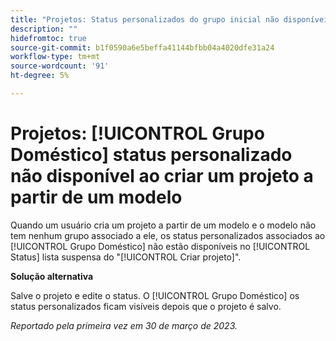 ```yaml
---
title: "Projetos: Status personalizados do grupo inicial não disponíveis ao criar um projeto a partir de um modelo"
description: ""
hidefromtoc: true
source-git-commit: b1f0590a6e5beffa41144bfbb04a4020dfe31a24
workflow-type: tm+mt
source-wordcount: '91'
ht-degree: 5%

---
```



# Projetos: [!UICONTROL Grupo Doméstico] status personalizado não disponível ao criar um projeto a partir de um modelo

Quando um usuário cria um projeto a partir de um modelo e o modelo não tem nenhum grupo associado a ele, os status personalizados associados ao [!UICONTROL Grupo Doméstico] não estão disponíveis no [!UICONTROL Status] lista suspensa do &quot;[!UICONTROL Criar projeto]&quot;.

**Solução alternativa**

Salve o projeto e edite o status. O [!UICONTROL Grupo Doméstico] os status personalizados ficam visíveis depois que o projeto é salvo.

_Reportado pela primeira vez em 30 de março de 2023._


